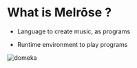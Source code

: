 # What is Melrōse ?

- Language to create music, as programs

- Runtime environment to play programs

![domeka](img/domeka.png)
